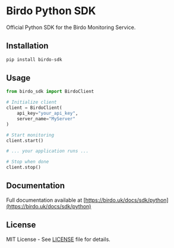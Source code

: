# Birdo Python SDK

Official Python SDK for the Birdo Monitoring Service.

## Installation

```bash
pip install birdo-sdk
```

## Usage

```python
from birdo_sdk import BirdoClient

# Initialize client
client = BirdoClient(
    api_key="your_api_key",
    server_name="MyServer"
)

# Start monitoring
client.start()

# ... your application runs ...

# Stop when done
client.stop()
```

## Documentation

Full documentation available at [https://birdo.uk/docs/sdk/python](https://birdo.uk/docs/sdk/python)

## License

MIT License - See [LICENSE](LICENSE) file for details.
